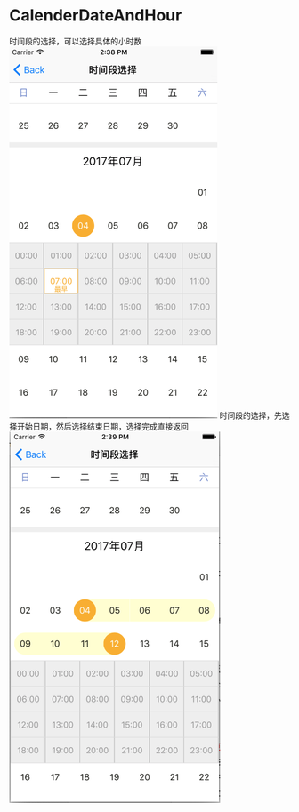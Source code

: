 # CalenderDateAndHour
时间段的选择，可以选择具体的小时数
![](https://github.com/anyifeihewenjie/CalenderDateAndHour/blob/master/1.png)
时间段的选择，先选择开始日期，然后选择结束日期，选择完成直接返回
![](https://github.com/anyifeihewenjie/CalenderDateAndHour/blob/master/2.png)
